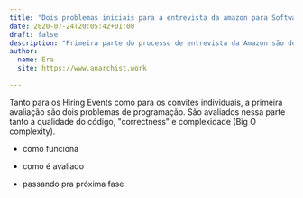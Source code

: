 ```yaml
---
title: "Dois problemas iniciais para a entrevista da amazon para Software Engineer"
date: 2020-07-24T20:05:42+01:00
draft: false
description: "Primeira parte do processo de entrevista da Amazon são dois problemas para se resolver em casa."
author:
  name: Era
  site: https://www.anarchist.work
  
---
```


Tanto para os Hiring Events como para os convites individuais, a primeira avaliação são dois problemas de programação. São avaliados nessa parte tanto a qualidade do código, "correctness" e complexidade (Big O complexity).

- como funciona

- como é avaliado

- passando pra próxima fase